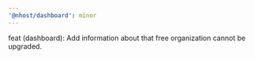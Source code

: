 ```yaml
---
'@nhost/dashboard': minor
---
```


feat (dashboard): Add information about that free organization cannot be upgraded.
